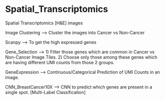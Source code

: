 # Spatial_Transcriptomics
Spatial Transcriptomics [H&amp;E] images



Image Clustering --> Cluster the images into Cancer vs Non-Cancer

Scanpy --> To get the high expressed genes

Gene_Selection --> 1) Filter those genes which are common in Cancer vs Non-Cancer Image Tiles. 2) Choose only those among these genes which are having different UMI counts from those 2 groups.

GeneExpression --> Continuous/Categorical Prediction of UMI Counts in an image.

CNN_BreastCancer10X --> CNN to predict which genes are present in a single spot. [Multi-Label Classification]
